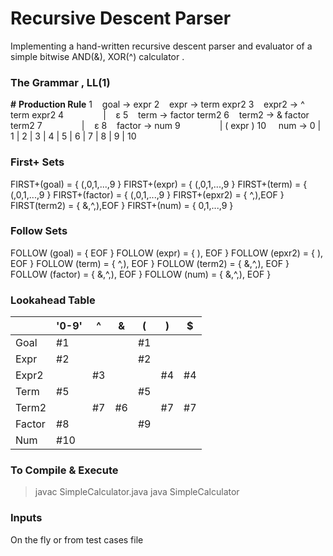# Recursive Descent Parser

Implementing a hand-written recursive descent parser and evaluator of a simple bitwise AND(&), XOR(^) calculator .

### The Grammar , LL(1)
**\#**  **Production Rule**
1       &nbsp;&nbsp;&nbsp;goal -> expr
2       &nbsp;&nbsp;&nbsp;expr -> term expr2
3       &nbsp;&nbsp;&nbsp;expr2 -> ^ term expr2
4       &nbsp;&nbsp;&nbsp;&nbsp;&nbsp;&nbsp;&nbsp;&nbsp;&nbsp;&nbsp;&nbsp;&nbsp;&nbsp;&nbsp;&nbsp;| &nbsp;&nbsp;&nbsp;ε
5       &nbsp;&nbsp;&nbsp;term -> factor term2
6       &nbsp;&nbsp;&nbsp;term2 -> & factor term2
7       &nbsp;&nbsp;&nbsp;&nbsp;&nbsp;&nbsp;&nbsp;&nbsp;&nbsp;&nbsp;&nbsp;&nbsp;&nbsp;&nbsp;&nbsp;| &nbsp;&nbsp;&nbsp;ε
8       &nbsp;&nbsp;&nbsp;factor -> num
9       &nbsp;&nbsp;&nbsp;&nbsp;&nbsp;&nbsp;&nbsp;&nbsp;&nbsp;&nbsp;&nbsp;&nbsp;&nbsp;&nbsp;&nbsp;| ( expr )
10 &nbsp;&nbsp;&nbsp; num -> 0 | 1 | 2 | 3 | 4 | 5 | 6 | 7 | 8 | 9 | 10 


### First+ Sets
FIRST+(goal) = { (,0,1,...,9 }
FIRST+(expr) = { (,0,1,...,9 }
FIRST+(term) = { (,0,1,...,9 }
FIRST+(factor) = { (,0,1,...,9 }
FIRST+(epxr2) = { ^,),EOF }
FIRST(term2) = { &,^,),EOF }
FIRST+(num) = { 0,1,...,9 }

### Follow Sets
FOLLOW (goal) = { EOF }
FOLLOW (expr) = { ), EOF }
FOLLOW (epxr2) = { ), EOF }
FOLLOW (term) = { ^,), EOF }
FOLLOW (term2) = { &,^,), EOF }
FOLLOW (factor) = { &,^,), EOF }
FOLLOW (num) = {  &,^,), EOF }

### Lookahead Table
|        | '0-9' | ^  | &  | (  | )  | $   |
|--------|-------|----|----|----|----|-----|
| Goal   | #1    |    |    | #1 |    |     |
| Expr   | #2    |    |    | #2 |    |     |
| Expr2  |       | #3 |    |    | #4 | #4  |
| Term   | #5    |    |    | #5 |    |     |
| Term2  |       | #7 | #6 |    | #7 | #7  |
| Factor | #8    |    |    | #9 |    |     |
| Num    | #10   |    |    |    |    |     |

### To Compile & Execute
>javac SimpleCalculator.java
>java SimpleCalculator

### Inputs
On the fly or from test cases file